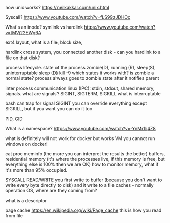 how unix works?
https://neilkakkar.com/unix.html

Syscall?
https://www.youtube.com/watch?v=fLS99zJDHOc

What's an inode? symlink vs hardlink
https://www.youtube.com/watch?v=tMVj22EWg6A

ext4 layout, what is a file, block size,

hardlink cross system, you connected another disk - can you hardlink to a file on that disk?

 
process lifecycle.
state of the process zombie(D), running (R), sleep(S), uninterruptable sleep (D)
kill -9 which states it works with?
is zombie a normal state? process always goes to zombie state after it notifies parent

inter process communication linux (IPC): stdin, stdout, shared memory, signals.
what are signals? SIGINT, SIGTERM, SIGKILL
what is interruptable 

bash can trap for signal SIGINT
you can override everything except SIGKILL, but if you want you can do it too

PID, GID
 

What is a namespace?
https://www.youtube.com/watch?v=-YnMr1lj4Z8


what is definitely will not work for docker but works VM
you cannot run windows on docker!


cat proc meminfo (the more you can interpret the results the better)
buffers, residential memory (it's where the processes live, if this memory is free, but everything else is 100% then we are OK)
how to monitor memory, what if it's more than 95% occupied.

SYSCALL READ/WRITE
you first write to buffer (because you don't want to write every byte directly to disk) and it write to a file
caches - normally operation OS, where are they coming from?



what is a descriptor 

page cache https://en.wikipedia.org/wiki/Page_cache this is how you read from file
